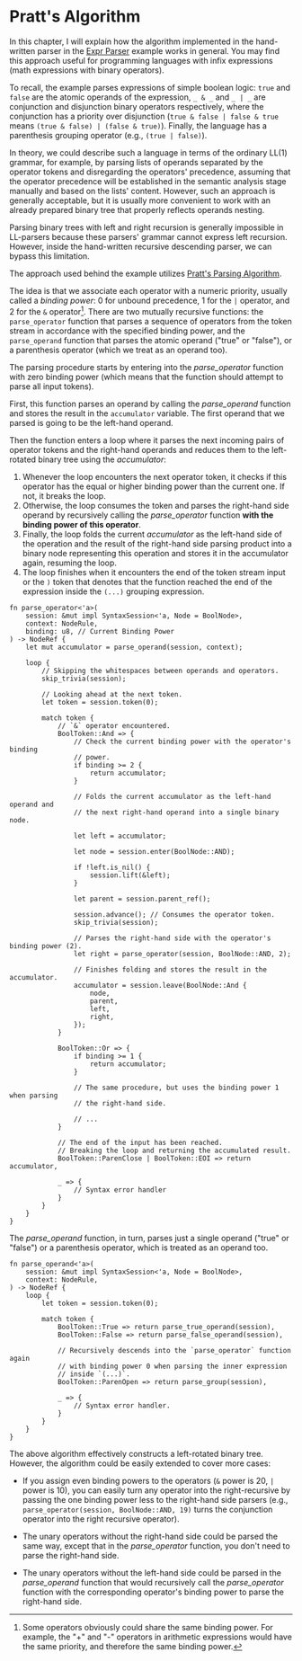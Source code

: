 <!------------------------------------------------------------------------------
  This file is a part of the "Lady Deirdre" work,
  a compiler front-end foundation technology.

  This work is proprietary software with source-available code.

  To copy, use, distribute, and contribute to this work, you must agree to
  the terms of the General License Agreement:

  https://github.com/Eliah-Lakhin/lady-deirdre/blob/master/EULA.md.

  The agreement grants you a Commercial-Limited License that gives you
  the right to use my work in non-commercial and limited commercial products
  with a total gross revenue cap. To remove this commercial limit for one of
  your products, you must acquire an Unrestricted Commercial License.

  If you contribute to the source code, documentation, or related materials
  of this work, you must assign these changes to me. Contributions are
  governed by the "Derivative Work" section of the General License
  Agreement.

  Copying the work in parts is strictly forbidden, except as permitted under
  the terms of the General License Agreement.

  If you do not or cannot agree to the terms of this Agreement,
  do not use this work.

  This work is provided "as is" without any warranties, express or implied,
  except to the extent that such disclaimers are held to be legally invalid.

  Copyright (c) 2024 Ilya Lakhin (Илья Александрович Лахин).
  All rights reserved.
------------------------------------------------------------------------------->

# Pratt's Algorithm

In this chapter, I will explain how the algorithm implemented in the
hand-written parser in
the [Expr Parser](https://github.com/Eliah-Lakhin/lady-deirdre/tree/1f4ecdac2a1d8c73e6d94909fb0c7fcd04d31fc0/work/crates/examples/src/expr_parser)
example works in general. You may find this approach useful for programming
languages with infix expressions (math expressions with binary operators).

To recall, the example parses expressions of simple boolean logic: `true`
and `false` are the atomic operands of the expression, `_ & _` and `_ | _` are
conjunction and disjunction binary operators respectively, where the conjunction
has a priority over disjunction (`true & false | false & true`
means `(true & false) | (false & true)`). Finally, the language has a
parenthesis grouping operator (e.g., `(true | false)`).

In theory, we could describe such a language in terms of the ordinary LL(1)
grammar, for example, by parsing lists of operands separated by the operator
tokens and disregarding the operators' precedence, assuming that the operator
precedence will be established in the semantic analysis stage manually and based
on the lists' content. However, such an approach is generally acceptable, but it
is usually more convenient to work with an already prepared binary tree that
properly reflects operands nesting.

Parsing binary trees with left and right recursion is generally impossible in
LL-parsers because these parsers' grammar cannot express left recursion.
However, inside the hand-written recursive descending parser, we can bypass this
limitation.

The approach used behind the example
utilizes [Pratt's Parsing Algorithm](https://en.wikipedia.org/wiki/Operator-precedence_parser#Pratt_parsing).

The idea is that we associate each operator with a numeric priority, usually
called a *binding power*: 0 for unbound precedence, 1 for the `|` operator, and
2 for the `&` operator[^binding]. There are two mutually recursive functions:
the `parse_operator` function that parses a sequence of operators from the token
stream in accordance with the specified binding power, and the `parse_operand`
function that parses the atomic operand ("true" or "false"), or a parenthesis
operator (which we treat as an operand too).

The parsing procedure starts by entering into the *parse_operator* function with
zero binding power (which means that the function should attempt to parse all
input tokens).

First, this function parses an operand by calling the *parse_operand* function
and stores the result in the `accumulator` variable. The first operand that we
parsed is going to be the left-hand operand.

Then the function enters a loop where it parses the next incoming pairs of
operator tokens and the right-hand operands and reduces them to the left-rotated
binary tree using the *accumulator*:

1. Whenever the loop encounters the next operator token, it checks if this
   operator has the equal or higher binding power than the current one. If not,
   it breaks the loop.
2. Otherwise, the loop consumes the token and parses the right-hand side operand
   by recursively calling the *parse_operator* function **with the binding power
   of this operator**.
3. Finally, the loop folds the current *accumulator* as the left-hand side of
   the operation and the result of the right-hand side parsing product into a
   binary node representing this operation and stores it in the accumulator
   again, resuming the loop.
4. The loop finishes when it encounters the end of the token stream input or
   the `)` token that denotes that the function reached the end of the
   expression inside the `(...)` grouping expression.

```rust,noplayground
fn parse_operator<'a>(
    session: &mut impl SyntaxSession<'a, Node = BoolNode>,
    context: NodeRule,
    binding: u8, // Current Binding Power
) -> NodeRef {
    let mut accumulator = parse_operand(session, context);

    loop {
        // Skipping the whitespaces between operands and operators.
        skip_trivia(session);

        // Looking ahead at the next token.
        let token = session.token(0);

        match token {
            // `&` operator encountered.
            BoolToken::And => {
                // Check the current binding power with the operator's binding
                // power.
                if binding >= 2 {
                    return accumulator;
                }
                
                // Folds the current accumulator as the left-hand operand and
                // the next right-hand operand into a single binary node.

                let left = accumulator;

                let node = session.enter(BoolNode::AND);

                if !left.is_nil() {
                    session.lift(&left);
                }

                let parent = session.parent_ref();

                session.advance(); // Consumes the operator token.
                skip_trivia(session);

                // Parses the right-hand side with the operator's binding power (2).
                let right = parse_operator(session, BoolNode::AND, 2);

                // Finishes folding and stores the result in the accumulator.
                accumulator = session.leave(BoolNode::And {
                    node,
                    parent,
                    left,
                    right,
                });
            }

            BoolToken::Or => {
                if binding >= 1 {
                    return accumulator;
                }

                // The same procedure, but uses the binding power 1 when parsing
                // the right-hand side.

                // ...
            }

            // The end of the input has been reached.
            // Breaking the loop and returning the accumulated result.
            BoolToken::ParenClose | BoolToken::EOI => return accumulator,

            _ => {
                // Syntax error handler
            }
        }
    }
}
```

The *parse_operand* function, in turn, parses just a single operand ("true" or
"false") or a parenthesis operator, which is treated as an operand too.

```rust,noplayground
fn parse_operand<'a>(
    session: &mut impl SyntaxSession<'a, Node = BoolNode>,
    context: NodeRule,
) -> NodeRef {
    loop {
        let token = session.token(0);

        match token {
            BoolToken::True => return parse_true_operand(session),
            BoolToken::False => return parse_false_operand(session),
 
            // Recursively descends into the `parse_operator` function again
            // with binding power 0 when parsing the inner expression
            // inside `(...)`.
            BoolToken::ParenOpen => return parse_group(session),

            _ => {
                // Syntax error handler.
            }
        }
    }
}
```

The above algorithm effectively constructs a left-rotated binary tree. However,
the algorithm could be easily extended to cover more cases:

- If you assign even binding powers to the operators (`&` power is 20, `|` power
  is 10), you can easily turn any operator into the right-recursive by passing
  the one binding power less to the right-hand side parsers
  (e.g., `parse_operator(session, BoolNode::AND, 19)` turns the conjunction
  operator into the right recursive operator).

- The unary operators without the right-hand side could be parsed the same way,
  except that in the *parse_operator* function, you don't need to parse the
  right-hand side.

- The unary operators without the left-hand side could be parsed in the
  *parse_operand* function that would recursively call the *parse_operator*
  function with the corresponding operator's binding power to parse the
  right-hand side.

[^binding]: Some operators obviously could share the same binding power. For
example, the "+" and "-" operators in arithmetic expressions would have the same
priority, and therefore the same binding power.
